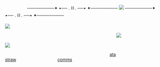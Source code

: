         ─────────✦ •── . ⛓️ . ──• ✦─────────  ![](https://komarev.com/ghpvc/?username=yvoisen&color=370c03&style=for-the-badge&label=❝+𝘀𝘂𝗯𝗷𝗲𝗰𝘁𝘀+𝗼𝗳+𝘆𝗺𝗶𝗿+❝&base=4274)  ─────────✦ •── . ⛓️ . ──• ✦─────────
  
  

![](https://cdn.discordapp.com/attachments/934596480310853685/1430405990980780173/image-135_edit_64922222294259_1.png?ex=68f9a8e3&is=68f85763&hm=e734de03a2189dfae55b2e6bd65c2b463c46411ee453bbc052f675a067b042ca&=&format=webp&quality=lossless&width=500&height=500)



  
                                      ![](https://cdn.discordapp.com/attachments/934596480310853685/1430402270427615353/Untitled146_20251021120542_edit_15942822464233.png?ex=68f9a56c&is=68f853ec&hm=de85778cd84871220b8173b37eb52405d7e3964d956112ea0d038f5513b7e454&=&format=webp&quality=lossless&width=500&height=500)


  

![](https://cdn.discordapp.com/attachments/934596480310853685/1430405990980780173/image-135_edit_64922222294259_1.png?ex=68f9a8e3&is=68f85763&hm=e734de03a2189dfae55b2e6bd65c2b463c46411ee453bbc052f675a067b042ca&=&format=webp&quality=lossless&width=500&height=500)

                                      [ata](https://yvoisen.atabook.org)               [straw](https://yvoisen.straw.page)               [comms](https://yvoisencomms.straw.page)
